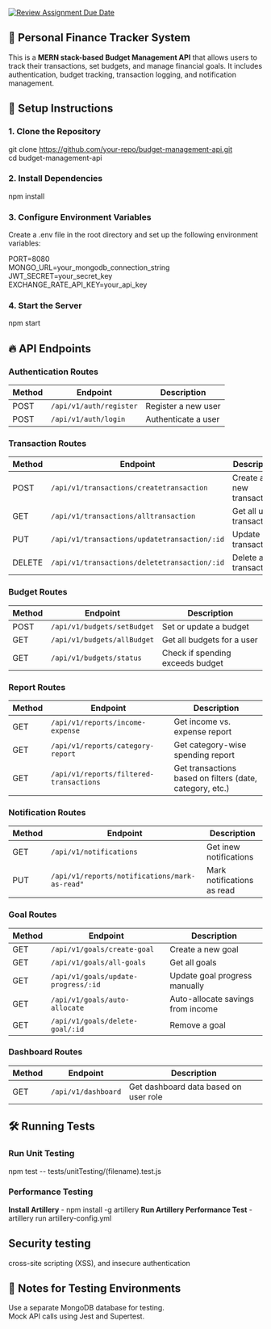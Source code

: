 [![Review Assignment Due Date](https://classroom.github.com/assets/deadline-readme-button-22041afd0340ce965d47ae6ef1cefeee28c7c493a6346c4f15d667ab976d596c.svg)](https://classroom.github.com/a/xIbq4TFL)

## 📌 Personal Finance Tracker System

This is a **MERN stack-based Budget Management API** that allows users to track their transactions, set budgets, and manage financial goals. It includes authentication, budget tracking, transaction logging, and notification management.

## 🚀 Setup Instructions
### 1. Clone the Repository
git clone https://github.com/your-repo/budget-management-api.git  
cd budget-management-api

### 2. Install Dependencies
npm install

### 3. Configure Environment Variables
Create a .env file in the root directory and set up the following environment variables:

PORT=8080  
MONGO_URL=your_mongodb_connection_string  
JWT_SECRET=your_secret_key  
EXCHANGE_RATE_API_KEY=your_api_key

### 4. Start the Server
npm start

## 🔥 API Endpoints

### **Authentication Routes**
| Method | Endpoint                | Description         |
|--------|-------------------------|---------------------|
| POST   | `/api/v1/auth/register` | Register a new user |
| POST   | `/api/v1/auth/login`    | Authenticate a user |

### **Transaction Routes**
| Method | Endpoint                                     | Description               |
|--------|---------------------------------------------|---------------------------|
| POST   | `/api/v1/transactions/createtransaction`   | Create a new transaction  |
| GET    | `/api/v1/transactions/alltransaction`      | Get all user transactions |
| PUT    | `/api/v1/transactions/updatetransaction/:id` | Update a transaction      |
| DELETE | `/api/v1/transactions/deletetransaction/:id` | Delete a transaction      |

### **Budget Routes**
| Method | Endpoint                    | Description                |
|--------|-----------------------------|----------------------------|
| POST   | `/api/v1/budgets/setBudget` | Set or update a budget     |
| GET    | `/api/v1/budgets/allBudget` | Get all budgets for a user |
| GET    | `/api/v1/budgets/status`    | Check if spending exceeds budget |

### **Report Routes**
| Method | Endpoint                          | Description                       |
|--------|----------------------------------|---------------------------------|
| GET    | `/api/v1/reports/income-expense`  | Get income vs. expense report     |
| GET    | `/api/v1/reports/category-report` | Get category-wise spending report |
| GET    | `/api/v1/reports/filtered-transactions` | Get transactions based on filters (date, category, etc.) |

### **Notification Routes**
| Method | Endpoint                          | Description                       |
|--------|----------------------------------|---------------------------------|
| GET    | `/api/v1/notifications`  | Get inew notifications     |
| PUT    | `/api/v1/reports/notifications/mark-as-read"` | Mark notifications as read |

### **Goal Routes**
| Method | Endpoint                          | Description                       |
|--------|----------------------------------|---------------------------------|
| GET    | `/api/v1/goals/create-goal`  | Create a new goal    |
| GET    | `/api/v1/goals/all-goals` | Get all goals |
| GET    | `/api/v1/goals/update-progress/:id` | Update goal progress manually |
| GET    | `/api/v1/goals/auto-allocate` | Auto-allocate savings from income |
| GET    | `/api/v1/goals/delete-goal/:id` | Remove a goal |

### **Dashboard Routes**
| Method | Endpoint                          | Description                       |
|--------|----------------------------------|---------------------------------|
| GET    | `/api/v1/dashboard`  | Get dashboard data based on user role     |


## 🛠 Running Tests
### Run Unit Testing
npm test -- tests/unitTesting/(filename).test.js

### Performance Testing
**Install Artillery** - npm install -g artillery
**Run Artillery Performance Test** - artillery run artillery-config.yml

## Security testing 
cross-site scripting (XSS), and insecure authentication

## 📌 Notes for Testing Environments

Use a separate MongoDB database for testing.  
Mock API calls using Jest and Supertest.

